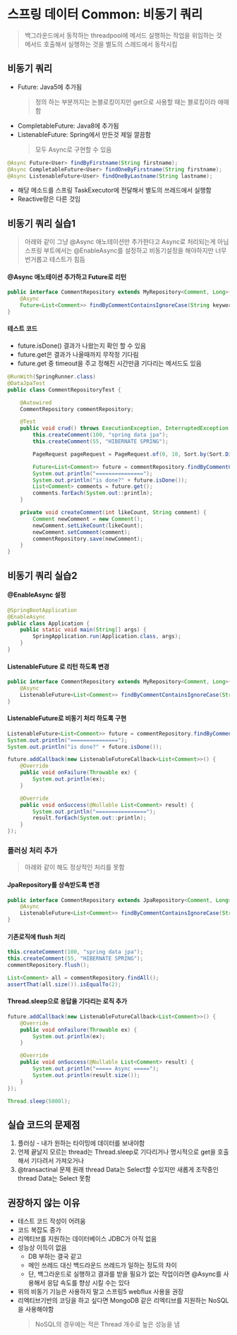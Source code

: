 # 스프링 데이터 Common: 비동기 쿼리
> 백그라운드에서 동작하는 threadpool에 메서드 실행하는 작업을 위임하는 것  
> 메서드 호출해서 실행하는 것을 별도의 스레드에서 동작시킴  

## 비동기 쿼리
- Future: Java5에 추가됨  
  > 정의 하는 부분까지는 논블로킹이지만 get으로 사용할 때는 블로킹이라 애매함  
- CompletableFuture: Java8에 추가됨
- ListenableFuture: Spring에서 만든것 제일 깔끔함  
  > 모두 Async로 구현할 수 있음  
```java
@Async Future<User> findByFirstname(String firstname);               
@Async CompletableFuture<User> findOneByFirstname(String firstname); 
@Async ListenableFuture<User> findOneByLastname(String lastname); 
```
- 해당 메소드를 스프링 TaskExecutor에 전달해서 별도의 쓰레드에서 실행함
- Reactive랑은 다른 것임

## 비동기 쿼리 실습1
> 아래와 같이 그냥 @Async 애노테이션만 추가한다고 Async로 처리되는게 아님  
> 스프링 부트에서는 @EnableAsync를 설정하고 비동기설정을 해야하지만 너무 번거롭고 테스트가 힘듬  
#### @Async 애노테이션 추가하고 Future로 리턴
```java
public interface CommentRepository extends MyRepository<Comment, Long>{
    @Async
    Future<List<Comment>> findByCommentContainsIgnoreCase(String keyword, Pageable pageable);
}
```

#### 테스트 코드
- future.isDone() 결과가 나왔는지 확인 할 수 있음
- future.get은 결과가 나올때까지 무작정 기다림
- future.get 중 timeout을 주고 정해진 시간만큼 기다리는 메서드도 있음
```java
@RunWith(SpringRunner.class)
@DataJpaTest
public class CommentRepositoryTest {

    @Autowired
    CommentRepository commentRepository;

    @Test
    public void crud() throws ExecutionException, InterruptedException {
        this.createComment(100, "spring data jpa");
        this.createComment(55, "HIBERNATE SPRING");

        PageRequest pageRequest = PageRequest.of(0, 10, Sort.by(Sort.Direction.DESC, "LikeCount"));

        Future<List<Comment>> future = commentRepository.findByCommentContainsIgnoreCase("Spring", pageRequest);
        System.out.println("===============");
        System.out.println("is done?" + future.isDone());
        List<Comment> comments = future.get();
        comments.forEach(System.out::println);
    }

    private void createComment(int likeCount, String comment) {
        Comment newComment = new Comment();
        newComment.setLikeCount(likeCount);
        newComment.setComment(comment);
        commentRepository.save(newComment);
    }
}
```

## 비동기 쿼리 실습2
#### @EnableAsync 설정
```java
@SpringBootApplication
@EnableAsync
public class Application {
    public static void main(String[] args) {
        SpringApplication.run(Application.class, args);
    }
}
```

#### ListenableFuture 로 리턴 하도록 변경
```java
public interface CommentRepository extends MyRepository<Comment, Long>{
    @Async
    ListenableFuture<List<Comment>> findByCommentContainsIgnoreCase(String keyword, Pageable pageable);
}
```

#### ListenableFuture로 비동기 처리 하도록 구현
```java
ListenableFuture<List<Comment>> future = commentRepository.findByCommentContainsIgnoreCase("Spring", pageRequest);
System.out.println("===============");
System.out.println("is done?" + future.isDone());

future.addCallback(new ListenableFutureCallback<List<Comment>>() {
    @Override
    public void onFailure(Throwable ex) {
        System.out.println(ex);
    }

    @Override
    public void onSuccess(@Nullable List<Comment> result) {
        System.out.println("================");
        result.forEach(System.out::println);
    }
});
```

### 플러싱 처리 추가
> 아래와 같이 해도 정상적인 처리를 못함  
#### JpaRepository를 상속받도록 변경
```java
public interface CommentRepository extends JpaRepository<Comment, Long> {
    @Async
    ListenableFuture<List<Comment>> findByCommentContainsIgnoreCase(String keyword, Pageable pageable);
}
```

#### 기존로직에 flush 처리
```java
this.createComment(100, "spring data jpa");
this.createComment(55, "HIBERNATE SPRING");
commentRepository.flush();

List<Comment> all = commentRepository.findAll();
assertThat(all.size()).isEqualTo(2);
```

#### Thread.sleep으로 응답을 기다리는 로직 추가
```java
future.addCallback(new ListenableFutureCallback<List<Comment>>() {
    @Override
    public void onFailure(Throwable ex) {
        System.out.println(ex);
    }

    @Override
    public void onSuccess(@Nullable List<Comment> result) {
        System.out.println("===== Async =====");
        System.out.println(result.size());
    }
});

Thread.sleep(5000l);
```

## 실습 코드의 문제점
1. 플러싱 - 내가 원하는 타이밍에 데이터를 보내야함
2. 언제 끝날지 모르는 thread는 Thread.sleep로 기다리거나 명시적으로 get을 호출해서 기다려서 가져오거나
3. @transactinal 문제 원래 thread Data는 Select할 수있지만 새롭게 조작중인 thread Data는 Select 못함
 
## 권장하지 않는 이유
- 테스트 코드 작성이 어려움
- 코드 복잡도 증가
- 리엑티브를 지원하는 데이터베이스 JDBC가 아직 없음
- 성능상 이득이 없음
  - DB 부하는 결국 같고
  - 메인 쓰레드 대신 백드라운드 쓰레드가 일하는 정도의 차이
  - 단, 백그라운드로 실행하고 결과를 받을 필요가 없는 작업이라면 @Async를 사용해서 응답 속도를 향상 시킬 수는 있다
- 위의 비동기 기능은 사용하지 말고 스프링5 webflux 사용을 권장
- 리엑티브기반의 코딩을 하고 싶다면 MongoDB 같은 리엑티브를 지원하는 NoSQL을 사용해야함  
  > NoSQL의 경우에는 적은 Thread 개수로 높은 성능을 냄  